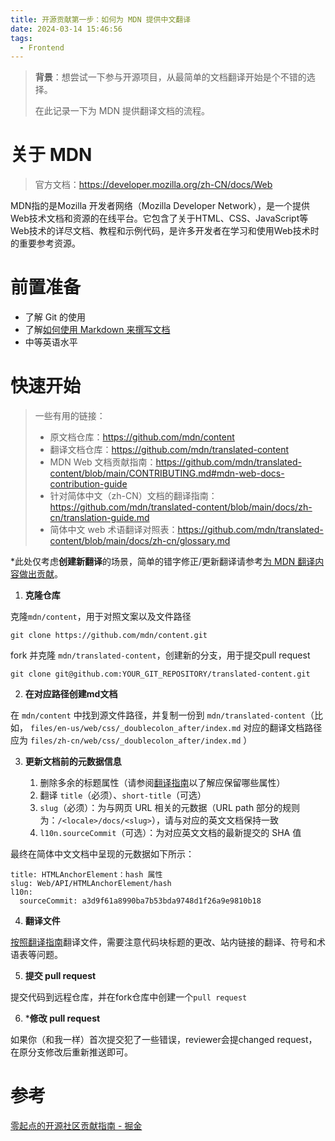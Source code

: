 ```yaml
---
title: 开源贡献第一步：如何为 MDN 提供中文翻译
date: 2024-03-14 15:46:56
tags:
  - Frontend
---
```

> **背景**：想尝试一下参与开源项目，从最简单的文档翻译开始是个不错的选择。
>
> 在此记录一下为 MDN 提供翻译文档的流程。

# 关于 MDN

> 官方文档：https://developer.mozilla.org/zh-CN/docs/Web

MDN指的是Mozilla 开发者网络（Mozilla Developer Network），是一个提供Web技术文档和资源的在线平台。它包含了关于HTML、CSS、JavaScript等Web技术的详尽文档、教程和示例代码，是许多开发者在学习和使用Web技术时的重要参考资源。

# 前置准备

-   了解 Git 的使用
-   了解[如何使用 Markdown 来撰写文档](https://developer.mozilla.org/zh-CN/docs/MDN/Writing_guidelines/Howto/Markdown_in_MDN)
-   中等英语水平

# 快速开始

> 一些有用的链接：
>
> -   原文档仓库：https://github.com/mdn/content
> -   翻译文档仓库：https://github.com/mdn/translated-content
> -   MDN Web 文档贡献指南：https://github.com/mdn/translated-content/blob/main/CONTRIBUTING.md#mdn-web-docs-contribution-guide
> -   针对简体中文（zh-CN）文档的翻译指南：https://github.com/mdn/translated-content/blob/main/docs/zh-cn/translation-guide.md
> -   简体中文 web 术语翻译对照表：https://github.com/mdn/translated-content/blob/main/docs/zh-cn/glossary.md

*此处仅考虑**创建新翻译**的场景，简单的错字修正/更新翻译请参考[为 MDN 翻译内容做出贡献](https://github.com/mdn/translated-content/blob/main/CONTRIBUTING.md#fix-a-typo)。

1.  **克隆仓库**

克隆`mdn/content`，用于对照文案以及文件路径

```
git clone https://github.com/mdn/content.git
```

fork 并克隆 `mdn/translated-content`，创建新的分支，用于提交pull request

```
git clone git@github.com:YOUR_GIT_REPOSITORY/translated-content.git
```

2.  **在对应路径创建md文档**

在 `mdn/content` 中找到源文件路径，并复制一份到 `mdn/translated-content`（比如， `files/en-us/web/css/_doublecolon_after/index.md` 对应的翻译文档路径应为 `files/zh-cn/web/css/_doublecolon_after/index.md` ）

3.  **更新文档前的元数据信息**

    1.  删除多余的标题属性（请参阅[翻译指南](https://github.com/mdn/translated-content/blob/main/docs/zh-cn/translation-guide.md)以了解应保留哪些属性）
    1.  翻译 `title`（必须）、`short-title`（可选）
    1.  `slug`（必须）：为与网页 URL 相关的元数据（URL path 部分的规则为：`/<locale>/docs/<slug>`），请与对应的英文文档保持一致
    1.  `l10n.sourceCommit`（可选）：为对应英文文档的最新提交的 SHA 值

最终在简体中文文档中呈现的元数据如下所示：

```
title: HTMLAnchorElement：hash 属性
slug: Web/API/HTMLAnchorElement/hash
l10n:
  sourceCommit: a3d9f61a8990ba7b53bda9748d1f26a9e9810b18
```

4.  **翻译文件**

[按照翻译指南](https://github.com/mdn/translated-content/blob/main/docs/zh-cn/translation-guide.md)翻译文件，需要注意代码块标题的更改、站内链接的翻译、符号和术语表等问题。

5.  **提交 pull request**

提交代码到远程仓库，并在fork仓库中创建一个`pull request`

6.  ***修改 pull request**

如果你（和我一样）首次提交犯了一些错误，reviewer会提changed request，在原分支修改后重新推送即可。

# 参考

[零起点的开源社区贡献指南 - 掘金](https://juejin.cn/post/6844903507892371470)